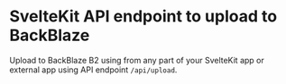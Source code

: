 # SvelteKit API endpoint to upload to BackBlaze

Upload to BackBlaze B2 using from any part of your SvelteKit app or external app using API endpoint `/api/upload`.